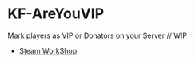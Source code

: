 # KF-AreYouVIP

Mark players as VIP or Donators on your Server // WIP

- [Steam WorkShop](https://steamcommunity.com/id/Vel-San/myworkshopfiles/)
